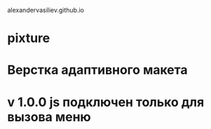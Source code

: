 alexandervasiliev.github.io
# pixture
# Верстка адаптивного макета
# v 1.0.0 js подключен только для вызова меню
